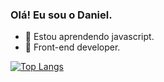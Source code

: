 ### Olá! Eu sou o Daniel.

- 🌱 Estou aprendendo javascript.
- 👯 Front-end developer.

[![Top Langs](https://github-readme-stats.vercel.app/api/top-langs/?username=daniel-srj&layout=compact&show_icons=true)](https://github.com/anuraghazra/github-readme-stats)
